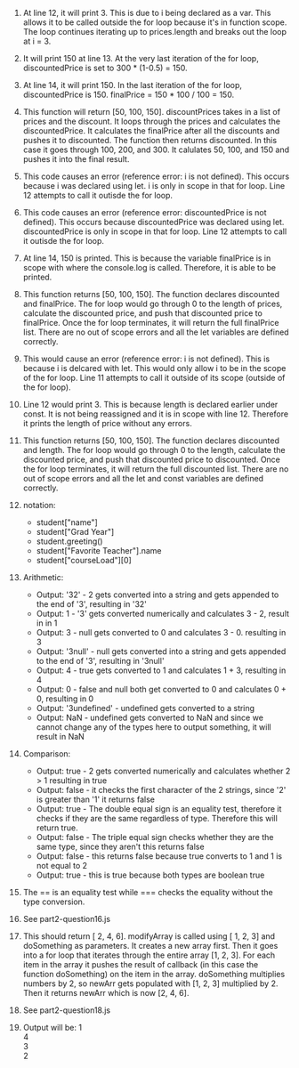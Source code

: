 1. At line 12, it will print 3. This is due to i being declared as a var. This allows it to be called outside the for loop because it's in function scope. The loop continues iterating up to prices.length and breaks out the loop at i = 3.
2. It will print 150 at line 13. At the very last iteration of the for loop, discountedPrice is set to 300 * (1-0.5) = 150. 
3. At line 14, it will print 150. In the last iteration of the for loop, discountedPrice is 150. finalPrice = 150 * 100 / 100 = 150.
4. This function will return [50, 100, 150]. discountPrices takes in a list of prices and the discount. It loops through the prices and calculates the discountedPrice. It calculates the finalPrice after all the discounts and pushes it to discounted. The function then returns discounted. In this case it goes through 100, 200, and 300. It calulates 50, 100, and 150 and pushes it into the final result.
5. This code causes an error (reference error: i is not defined). This occurs because i was declared using let. i is only in scope in that for loop. Line 12 attempts to call it outisde the for loop.
6. This code causes an error (reference error: discountedPrice is not defined). This occurs because discountedPrice was declared using let. discountedPrice is only in scope in that for loop. Line 12 attempts to call it outisde the for loop.
7. At line 14, 150 is printed. This is because the variable finalPrice is in scope with where the console.log is called. Therefore, it is able to be printed.
8. This function returns [50, 100, 150]. The function declares discounted and finalPrice. The for loop would go through 0 to the length of prices, calculate the discounted price, and push that discounted price to finalPrice. Once the for loop terminates, it will return the full finalPrice list. There are no out of scope errors and all the let variables are defined correctly.
9. This would cause an error (reference error: i is not defined). This is because i is delcared with let. This would only allow i to be in the scope of the for loop. Line 11 attempts to call it outside of its scope (outside of the for loop).
10. Line 12 would print 3. This is because length is declared earlier under const. It is not being reassigned and it is in scope with line 12. Therefore it prints the length of price without any errors.
11. This function returns [50, 100, 150]. The function declares discounted and length. The for loop would go through 0 to the length, calculate the discounted price, and push that discounted price to discounted. Once the for loop terminates, it will return the full discounted list. There are no out of scope errors and all the let and const variables are defined correctly.
12. notation:
    * student["name"]
    * student["Grad Year"]
    * student.greeting()
    * student["Favorite Teacher"].name
    * student["courseLoad"][0]
13. Arithmetic:
    * Output: '32' - 2 gets converted into a string and gets appended to the end of '3', resulting in '32'
    * Output: 1 - '3' gets converted numerically and calculates 3 - 2, result in in 1
    * Output: 3 - null gets converted to 0 and calculates 3 - 0. resulting in 3
    * Output: '3null' - null gets converted into a string and gets appended to the end of '3', resulting in '3null'
    * Output: 4 - true gets converted to 1 and calculates 1 + 3, resulting in 4
    * Output: 0 - false and null both get converted to 0 and calculates 0 + 0, resulting in 0
    * Output: '3undefined' - undefined gets converted to a string 
    * Output: NaN - undefined gets converted to NaN and since we cannot change any of the types here to output something, it will result in NaN

14. Comparison:
    * Output: true - 2 gets converted numerically and calculates whether 2 > 1 resulting in true
    * Output: false - it checks the first character of the 2 strings, since '2' is greater than '1' it returns false
    * Output: true - The double equal sign is an equality test, therefore it checks if they are the same regardless of type. Therefore this will return true.
    * Output: false - The triple equal sign checks whether they are the same type, since they aren't this returns false
    * Output: false - this returns false because true converts to 1 and 1 is not equal to 2
    * Output: true - this is true because both types are boolean true
15. The == is an equality test while === checks the equality without the type conversion. 
16. See part2-question16.js
17. This should return [ 2, 4, 6]. modifyArray is called using [ 1, 2, 3] and doSomething as parameters. It creates a new array first. Then it goes into a for loop that iterates through the entire array [1, 2, 3]. For each item in the array it pushes the result of callback (in this case the function doSomething) on the item in the array. doSomething multiplies numbers by 2, so newArr gets populated with [1, 2, 3] multiplied by 2. Then it returns newArr which is now [2, 4, 6].
18. See part2-question18.js
19. Output will be: 1  
4  
3  
2  
